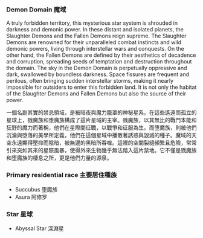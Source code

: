 ### Demon Domain 魔域

A truly forbidden territory, this mysterious star system is shrouded in darkness and demonic power. In these distant and isolated planets, the Slaughter Demons and the Fallen Demons reign supreme. The Slaughter Demons are renowned for their unparalleled combat instincts and wild demonic powers, living through interstellar wars and conquests. On the other hand, the Fallen Demons are defined by their aesthetics of decadence and corruption, spreading seeds of temptation and destruction throughout the domain. The sky in the Demon Domain is perpetually oppressive and dark, swallowed by boundless darkness. Space fissures are frequent and perilous, often bringing sudden interstellar storms, making it nearly impossible for outsiders to enter this forbidden land. It is not only the habitat of the Slaughter Demons and Fallen Demons but also the source of their power.

一個名副其實的禁忌領域，是被暗夜與魔力籠罩的神秘星系。在這些遙遠而孤立的星球上，戮魔族和堕魔族構成了這片星域的主宰。戮魔族，以其無比的戰鬥本能和狂野的魔力而著稱，他們在星際間征戰，以戰爭和征服為生。而堕魔族，則被他們沉淪與堕落的美學所定義，他們在這個星域中播散著誘惑與毀滅的種子。魔域的天空永遠顯得壓抑而陰暗，被無邊的黑暗所吞噬。這裡的空間裂縫頻繁且危險，常常引來突如其來的星際風暴，使得外來生物幾乎無法踏入這片禁地。它不僅是戮魔族和堕魔族的棲息之所，更是他們力量的源泉。

### Primary residential race 主要居住種族
- Succubus 堕魔族
- Asura 阿修罗
  
### Star 星球
- Abyssal Star 深淵星
